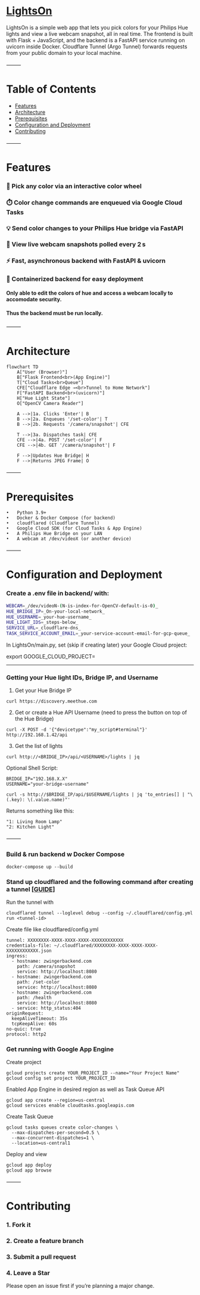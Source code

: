 # [LightsOn](https://lightson-460317.uc.r.appspot.com/)

LightsOn is a simple web app that lets you pick colors for your Philips Hue lights and view a live webcam snapshot, all in real time. The frontend is built with Flask + JavaScript, and the backend is a FastAPI service running on uvicorn inside Docker. Cloudflare Tunnel (Argo Tunnel) forwards requests from your public domain to your local machine.


⸻

# Table of Contents
- [Features](#features)
- [Architecture](#architecture)
- [Prerequisites](#prerequisites)
- [Configuration and Deployment](#configuration-and-deployment)
- [Contributing](#contributing)

⸻

# Features
### 🔆 Pick any color via an interactive color wheel
### ⏱️ Color change commands are enqueued via Google Cloud Tasks
### 💡 Send color changes to your Philips Hue bridge via FastAPI
### 📸 View live webcam snapshots polled every 2 s
### ⚡ Fast, asynchronous backend with FastAPI & uvicorn
### 🐳 Containerized backend for easy deployment
#### 
#### Only able to edit the colors of hue and access a webcam locally to accomodate security. 
#### Thus the backend must be run locally.

⸻

# Architecture

```mermaid
flowchart TD
    A["User (Browser)"] 
    B["Flask Frontend<br>(App Engine)"]
    T["Cloud Tasks<br>Queue"]
    CFE["Cloudflare Edge →<br>Tunnel to Home Network"]
    F["FastAPI Backend<br>(uvicorn)"]
    H["Hue Light State"]
    O["OpenCV Camera Reader"]

    A -->|1a. Clicks 'Enter'| B
    B -->|2a. Enqueues '/set-color'| T
    B -->|2b. Requests '/camera/snapshot'| CFE

    T -->|3a. Dispatches task| CFE
    CFE -->|4a. POST '/set-color'| F
    CFE -->|4b. GET '/camera/snapshot'| F

    F -->|Updates Hue Bridge| H
    F -->|Returns JPEG Frame| O
```

⸻

# Prerequisites
	•	Python 3.9+
	•	Docker & Docker Compose (for backend)
	•	cloudflared (Cloudflare Tunnel)
	•	Google Cloud SDK (for Cloud Tasks & App Engine)
	•	A Philips Hue Bridge on your LAN
	•	A webcam at /dev/videoX (or another device)

⸻

# Configuration and Deployment

### Create a .env file in backend/ with:

``` bash
WEBCAM=_/dev/videoN-(N-is-index-for-OpenCV-default-is-0)_
HUE_BRIDGE_IP=_On-your-local-network_
HUE_USERNAME=_your-hue-username_
HUE_LIGHT_IDS=_steps-below_
SERVICE_URL=_cloudflare-dns_
TASK_SERVICE_ACCOUNT_EMAIL=_your-service-account-email-for-gcp-queue_
```

In LightsOn/main.py, set (skip if creating later) your Google Cloud project:

export GOOGLE_CLOUD_PROJECT=<your-project-id>

____

### Getting your Hue light IDs, Bridge IP, and Username

1. Get your Hue Bridge IP
```
curl https://discovery.meethue.com
```

2. Get or create a Hue API Username (need to press the button on top of the Hue Bridge)
```
curl -X POST -d '{"devicetype":"my_script#terminal"}' http://192.168.1.42/api
```

3. Get the list of lights
```
curl http://<BRIDGE_IP>/api/<USERNAME>/lights | jq
```

Optional Shell Script:
```
BRIDGE_IP="192.168.X.X"
USERNAME="your-bridge-username"

curl -s http://$BRIDGE_IP/api/$USERNAME/lights | jq 'to_entries[] | "\(.key): \(.value.name)"'
```
Returns something like this:
```
"1: Living Room Lamp"
"2: Kitchen Light"
```

⸻


### Build & run backend w Docker Compose
```
docker-compose up --build
```

### Stand up cloudflared and the following command after creating a tunnel [[GUIDE]](https://developers.cloudflare.com/cloudflare-one/connections/connect-networks/get-started/)

Run the tunnel with
```
cloudflared tunnel --loglevel debug --config ~/.cloudflared/config.yml run <tunnel-id>
```

Create file like cloudflared/config.yml
```
tunnel: XXXXXXXX-XXXX-XXXX-XXXX-XXXXXXXXXXXX
credentials-file: ~/.cloudflared/XXXXXXXX-XXXX-XXXX-XXXX-XXXXXXXXXXXX.json
ingress:
  - hostname: zwingerbackend.com
    path: /camera/snapshot
    service: http://localhost:8080
  - hostname: zwingerbackend.com
    path: /set-color
    service: http://localhost:8080
  - hostname: zwingerbackend.com
    path: /health
    service: http://localhost:8080
  - service: http_status:404
originRequest:
  keepAliveTimeout: 35s
  tcpKeepAlive: 60s
no-quic: true
protocol: http2
```

### Get running with Google App Engine
Create project
```
gcloud projects create YOUR_PROJECT_ID --name="Your Project Name"
gcloud config set project YOUR_PROJECT_ID
```

Enabled App Engine in desired region as well as Task Queue API
```
gcloud app create --region=us-central
gcloud services enable cloudtasks.googleapis.com
```

Create Task Queue
```
gcloud tasks queues create color-changes \
  --max-dispatches-per-second=0.5 \
  --max-concurrent-dispatches=1 \
  --location=us-central1
```

Deploy and view
```
gcloud app deploy
gcloud app browse
```



⸻

# Contributing

###	1.	Fork it
###	2.	Create a feature branch
###	3.	Submit a pull request
### 4.  Leave a Star

Please open an issue first if you’re planning a major change.